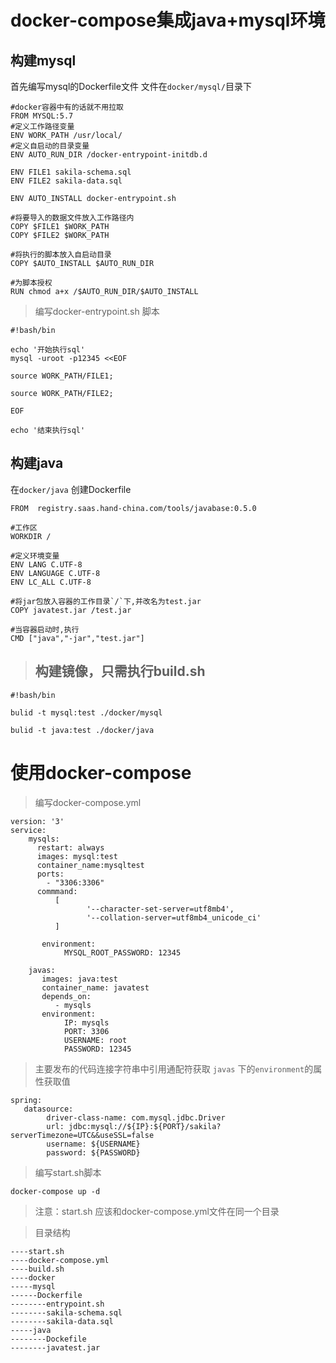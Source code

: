 # docker-compose集成java+mysql环境

## 构建mysql

首先编写mysql的Dockerfile文件
文件在`docker/mysql/`目录下
```
#docker容器中有的话就不用拉取
FROM MYSQL:5.7 
#定义工作路径变量
ENV WORK_PATH /usr/local/
#定义自启动的目录变量
ENV AUTO_RUN_DIR /docker-entrypoint-initdb.d

ENV FILE1 sakila-schema.sql
ENV FILE2 sakila-data.sql

ENV AUTO_INSTALL docker-entrypoint.sh

#将要导入的数据文件放入工作路径内
COPY $FILE1 $WORK_PATH
COPY $FILE2 $WORK_PATH

#将执行的脚本放入自启动目录
COPY $AUTO_INSTALL $AUTO_RUN_DIR

#为脚本授权
RUN chmod a+x /$AUTO_RUN_DIR/$AUTO_INSTALL

```

>编写docker-entrypoint.sh 脚本
```
#!bash/bin

echo '开始执行sql'
mysql -uroot -p12345 <<EOF

source WORK_PATH/FILE1;

source WORK_PATH/FILE2;

EOF

echo '结束执行sql'
```

## 构建java

在`docker/java` 创建Dockerfile

```
FROM  registry.saas.hand-china.com/tools/javabase:0.5.0

#工作区
WORKDIR /

#定义环境变量
ENV LANG C.UTF-8
ENV LANGUAGE C.UTF-8
ENV LC_ALL C.UTF-8

#将jar包放入容器的工作目录`/`下,并改名为test.jar
COPY javatest.jar /test.jar

#当容器启动时,执行
CMD ["java","-jar","test.jar"]

```


>## 构建镜像，只需执行build.sh 
 
```
#!bash/bin

bulid -t mysql:test ./docker/mysql

bulid -t java:test ./docker/java
```

# 使用docker-compose

>编写docker-compose.yml


```
version: '3'
service:
    mysqls:
      restart: always
      images: mysql:test
      container_name:mysqltest
      ports:
        - "3306:3306"
      commmand:
          [
                 '--character-set-server=utf8mb4',
                 '--collation-server=utf8mb4_unicode_ci'
          ]

       environment:
            MYSQL_ROOT_PASSWORD: 12345
    
    javas:
       images: java:test
       container_name: javatest 
       depends_on:
          - mysqls
       environment:
            IP: mysqls
            PORT: 3306
            USERNAME: root
            PASSWORD: 12345

```
>主要发布的代码连接字符串中引用通配符获取 `javas` 下的`environment`的属性获取值

```
spring:
   datasource:
        driver-class-name: com.mysql.jdbc.Driver
        url: jdbc:mysql://${IP}:${PORT}/sakila?serverTimezone=UTC&&useSSL=false
        username: ${USERNAME}
        password: ${PASSWORD}
```


> 编写start.sh脚本
```
docker-compose up -d
```
>注意：start.sh 应该和docker-compose.yml文件在同一个目录

>目录结构

```
----start.sh
----docker-compose.yml
----build.sh
----docker
-----mysql
------Dockerfile
--------entrypoint.sh
--------sakila-schema.sql
--------sakila-data.sql
-----java
--------Dockefile
--------javatest.jar
```

